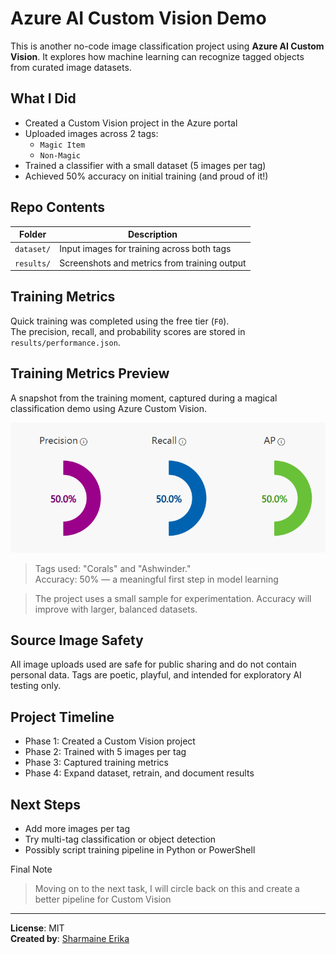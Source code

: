# Azure AI Custom Vision Demo

This is another no-code image classification project using **Azure AI Custom Vision**. It explores how machine learning can recognize tagged objects from curated image datasets.

## What I Did

- Created a Custom Vision project in the Azure portal
- Uploaded images across 2 tags:
  - `Magic Item`
  - `Non-Magic`
- Trained a classifier with a small dataset (5 images per tag)
- Achieved 50% accuracy on initial training (and proud of it!)

## Repo Contents

| Folder     | Description                                  |
|------------|----------------------------------------------|
| `dataset/` | Input images for training across both tags   |
| `results/` | Screenshots and metrics from training output |

## Training Metrics

Quick training was completed using the free tier (`F0`).  
The precision, recall, and probability scores are stored in `results/performance.json`.

## Training Metrics Preview  
A snapshot from the training moment, captured during a magical classification demo using Azure Custom Vision.

![Training Results](demoresults.png)

> Tags used: "Corals" and "Ashwinder."  
> Accuracy: 50% — a meaningful first step in model learning

> The project uses a small sample for experimentation. Accuracy will improve with larger, balanced datasets.

## Source Image Safety

All image uploads used are safe for public sharing and do not contain personal data. Tags are poetic, playful, and intended for exploratory AI testing only.

## Project Timeline

- Phase 1: Created a Custom Vision project  
- Phase 2: Trained with 5 images per tag  
- Phase 3: Captured training metrics  
- Phase 4: Expand dataset, retrain, and document results

## Next Steps

- Add more images per tag
- Try multi-tag classification or object detection
- Possibly script training pipeline in Python or PowerShell

Final Note

>Moving on to the next task, I will circle back on this and create a better pipeline for Custom Vision

---

**License**: MIT  
**Created by**: [Sharmaine Erika](https://www.linkedin.com/in/your-link)
